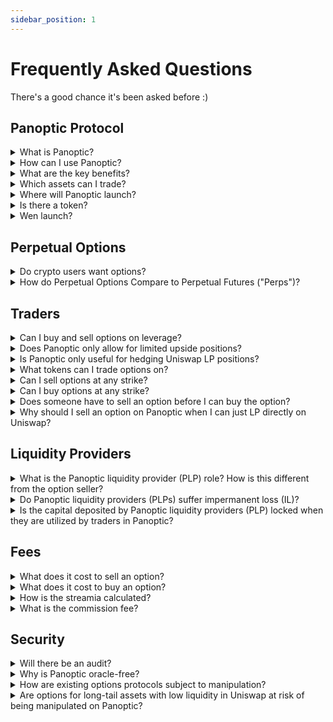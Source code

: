 ```yaml
---
sidebar_position: 1
---
```


# Frequently Asked Questions
There's a good chance it's been asked before :)

## Panoptic Protocol

<details>
<summary>What is Panoptic?</summary>
The Panoptic protocol enables the minting, trading, and market-making of perpetual put and call options. All smart contracts are available 24/7 and users can interact with the Panoptic protocol without the need for intermediaries like banks, brokerage firms, clearinghouses, market makers, or centralized exchanges. 
</details>

<details>
<summary>How can I use Panoptic?</summary>
You can access Panoptic by connecting your wallet to the Panoptic App, which will be deployed on app.panoptic.xyz (COMING SOON...)
</details>

<details>
<summary>What are the key benefits?</summary>
Options in Panoptic differ slightly from conventional options. Instead of using a clearinghouse to settle options contracts, the Panoptic protocol uses Liquidity Provider (LP) positions in Uniswap v3 as a fundamental building block for trading long and short options.
<br /><br />
Panoptic allows users to access new and improved features when options trading:<br />
1) Panoptic options never expire and are perpetual.<br />
2) Anybody can deploy an options market on any asset in a permissionless manner.<br />
3) Panoptic enables anyone to lend their capital to options traders as a liquidity provider.<br />
4) Pricing is path-dependent and does not involve counterparties (such as market makers).
</details>

<details>
<summary>Which assets can I trade?</summary>
Panoptic works on any ERC20 token. Panoptic users can create an options market on any token pair that exists on Uniswap V3.
</details>

<details>
<summary>Where will Panoptic launch?</summary>
Panoptic will launch on Ethereum mainnet and all EVM-compatible layer 2's where the Uniswap v3 smart contracts have been deployed.
</details>

<details>
<summary>Is there a token?</summary>
No. Panoptic does not have a token at this time. 
</details>

<details>
<summary>Wen launch?</summary>
Testnet is scheduled for September 2023. Mainnet is scheduled for Q4 2023. See our <a href="https://panoptic.xyz/blog/panoptic-defi-options-protocol-roadmap">roadmap</a>.
</details>

## Perpetual Options
<details>
<summary>Do crypto users want options?</summary>
Options are extremely popular in traditional finance (TradFi), so much that <a href="https://qz.com/2092197/options-trading-is-poised-to-overtake-the-stock-market">options actually overshadow stocks</a> in terms of volume.
<br /><br />
Crypto users, like investors in any other asset class, also express interest in options for a variety of reasons. These financial instruments allow for income generation, risk management, hedging, and speculation in <a href="https://twitter.com/Panoptic_xyz/status/1661114864386068480?s=20">more strategic and flexible</a> ways. However, their desire to use options is contingent upon a robust, transparent, and easy-to-use platform.
<br /><br />
Panoptic makes options easy for all users by providing a seamless, draggable interface for trading options. Panoptic solves the problem of illiquid, oracle-dependent, restrictive options in DeFi by reimagining options to work on-chain: options have no expiry and require no oracles, intermediaries, counterparties, or order books. The result is a permissionless, governance-minimized protocol with no liquidity fragmentation.
</details>

<details>
<summary>How do Perpetual Options Compare to Perpetual Futures ("Perps")?</summary>
Perpetual options and perpetual futures are non-expiring financial instruments. Panoptic's perpetual options provides option-like payoffs that are priced through <a href="https://docs.panoptic.xyz/docs/panoptic-protocol/premium">streamia</a> (streaming premia), while perpetual futures offer long/short payoffs that are priced via a <a href="https://docs.panoptic.xyz/docs/trading/perpetual-options#how-do-perpetual-options-compare-to-perpetual-futures-perps">funding rate</a>.
<br /><br />
While perpetual futures often offer more leverage, perpetual options offer more <a href="https://twitter.com/Panoptic_xyz/status/1661114864386068480?s=20">flexibility</a> including:<br />
1) No liquidation risk from single-wick fluctuations<br />
2) Capped losses<br />
3) Market-neutrality<br />
4) Volatility bets<br />
5) Custom probability of profit and profit potential<br />
6) Dynamic delta and gamma
</details>

## Traders

<details>
<summary>Can I buy and sell options on leverage?</summary>
Yes. Traders can buy options with up to 10x leverage and sell options with up to 5x leverage under normal market conditions. Please note that <a href="https://docs.panoptic.xyz/docs/panoptic-protocol/buying-power">collateral requirements</a> are dynamic and change in response to pool utilization.
</details>

<details>
<summary>Does Panoptic only allow for limited upside positions?</summary>
No. You can create limited upside, unlimited upside, limited downside, and unlimited downside positions by <a href="https://twitter.com/Panoptic_xyz/status/1628530117118169088?s=20">combining put and call options</a> on Panoptic.
</details>

<details>
<summary>Is Panoptic only useful for hedging Uniswap LP positions?</summary>
No. While Panoptic allows you to hedge against Uniswap LP positions by shorting them, it also allows you to create puts, calls, straddles, jade lizards, zebra spreads, and <a href="https://twitter.com/Panoptic_xyz/status/1628530117118169088?s=20">many other custom option payoffs</a>!
</details>

<details>
<summary>What tokens can I trade options on?</summary>
Any ERC20 tokens. The Panoptic protocol enables permissionless options trading for longtail assets just as Uniswap allows for permissionless spot trading for longtail assets.
</details>

<details>
<summary>Can I sell options at any strike?</summary>
Yes.
</details>

<details>
<summary>Can I buy options at any strike?</summary>
Yes, as long as there is enough seller liquidity at that strike.
</details>

<details>
<summary>Does someone have to sell an option before I can buy the option?</summary>
Yes.
</details>

<details>
<summary>Why should I sell an option on Panoptic when I can just LP directly on Uniswap?</summary>
Selling an option on Panoptic has the same before-fees payoff as LPing on Uniswap. However, selling an option on Panoptic earns a premium (paid by the option buyer) that is strictly greater than the swap fees earned by an LP position due to the <a href="https://docs.panoptic.xyz/docs/panoptic-protocol/premium#net-gross-and-owed-fees-with-spread">liquidity spread</a>.
</details>

## Liquidity Providers

<details>
<summary>What is the Panoptic liquidity provider (PLP) role? How is this different from the option seller?</summary>
The Panoptic liquidity provider (PLP) passively provides fungible liquidity to the Panoptic pool and receives commission fees in return. This differs from the liquidity provider (LP) who deploys liquidity in a Uniswap V3 pool and receives swap fees in return. The option seller borrows liquidity from the PLP to deploy in a Uniswap V3 pool as an LP. This act of moving liquidity from the Panoptic pool to the Uniswap pool constitutes selling an option.   
<br /><br />
Example A: Alice is a PLP for the ETH-USDC pool on Panoptic. She can deposit ETH, USDC, or both ETH & USDC into the pool. She receives a share of commission fees in return.  
<br /><br />
Example B: Bob is an option seller for ETH-USDC options. After depositing some collateral to the ETH-USDC pool on Panoptic (making him a PLP), he borrows a larger amount of ETH & USDC. The Panoptic protocol deploys his borrowed ETH & USDC into the ETH-USDC pool on Uniswap (making him an LP). His LP position on Uniswap has the same payoffs as a short option (making him an option seller).
</details>

<details>
<summary>Do Panoptic liquidity providers (PLPs) suffer impermanent loss (IL)?</summary>
No, Panoptic liquidity providers (PLPs) do not suffer IL from Uniswap LP positions. PLPs earn commission fees, and take on protocol risk (e.g. if the Panoptic pool accrues bad debt from <a href="https://docs.panoptic.xyz/docs/panoptic-protocol/margin">failing to liquidate</a> on time, then PLPs can lose capital). However, protocol risk is minimized through a tried-and-true <a href="https://docs.panoptic.xyz/docs/panoptic-protocol/liquidations#liquidation-bonus">decentralized liquidation network</a> just as Aave, Compound, and dYdX use to prevent protocol insolvency.
</details>

<details>
<summary>Is the capital deposited by Panoptic liquidity providers (PLP) locked when they are utilized by traders in Panoptic?</summary>
Yes, the capital of Panoptic Liquidity Providers (PLPs) can be locked under certain conditions. PLPs play a more passive role in which they deposit their tokens and earn yield from commissions. However, if 100% of PLP capital has been utilized by options sellers, then PLPs may have to wait to withdraw their capital. This is similar to what happens in lending protocols when they reach 100% utilization and withdrawals are temporarily locked. Note that options buyers in Panoptic actually reduce pool utilization by returning liquidity to the Panoptic pool, freeing up capital that PLPs can withdraw.
</details>

## Fees

<details>
<summary>What does it cost to sell an option?</summary>
Selling an option costs a commission fee and gas fee. The commission fee is 0.2% to 0.6% of the notional value of the option position, depending on the <a href="https://docs.panoptic.xyz/docs/panoptic-protocol/commission#commission-rate-and-pool-utilization">pool utilization</a> at the time of sell. There is no commission fee to close the position.
</details>

<details>
<summary>What does it cost to buy an option?</summary>
Buying an option costs a commission fee, streamia (streaming premia), and gas fee. The commission fee is 0.2% to 0.6% of the notional value of the option position, depending on the <a href="https://docs.panoptic.xyz/docs/panoptic-protocol/commission#commission-rate-and-pool-utilization">pool utilization</a> at the time of purchase. The streamia starts at 0, and accumulates while the underlying price remains in range. There is no commission fee to close the position.
</details>

<details>
<summary>How is the streamia calculated?</summary>
The streamia (streaming premia) is equal to the amount of swap fees the borrowed LP position would have earned in the Uniswap pool, multiplied by a spread multiplier.  
<br /><br />
Example: Alice sells an out-of-the-money (OTM) ETH-USDC put Panoption, with strike = 1000 and width = ±10%. Bob buys the OTM put Panoption from Alice for 0 upfront premium. If the ETH-USDC price moves between 909 and 1100, the option is “in range” and would have earned swap fees from the Uniswap pool. If the ETH-USDC price is above 1100 or below 909, the option is “out of range” and would not have earned any swap fees. Bob owes the total amount of accumulated swap fees to Alice as premium.
</details>

<details>
<summary>What is the commission fee?</summary>
This is the fee to mint an option. When an option seller or buyer opens their position, they pay a commission fee on the notional value of the position. The commission is paid to the PLPs. The commission fee percentage varies between 0.2% - 0.6% based on <a href="https://docs.panoptic.xyz/docs/panoptic-protocol/commission#commission-rate-and-pool-utilization">pool utilization</a>.
</details>

## Security
<details>
<summary>Will there be an audit?</summary>
Yes. Panoptic's smart contracts were audited by <a href="https://panoptic.xyz/blog/abdk-audit-completion">ABDK</a> and is currently undergoing an audit with <a href="https://panoptic.xyz/blog/openzeppelin-audits-panoptic-defi-options-protocol">OpenZeppelin</a>. There are multiple other audits scheduled to ensure the holistic, end-to-end security of Panoptic. This includes a smart contract audit by Code4rena, economic audits by <a href="https://panoptic.xyz/blog/panoptic-three-sigma-partnership">Three Sigma</a> and <a href="https://panoptic.xyz/blog/simtopia-partnership-panoptic-defi-options">Simtopia</a>, and more to come. See our <a href="https://panoptic.xyz/blog/panoptic-defi-options-protocol-roadmap">roadmap</a>.
</details>

<details>
<summary>Why is Panoptic oracle-free?</summary>
Panoptic is designed to minimize the risk of single-point failures and broaden market opportunities. This approach enables the creation of options markets for any asset immediately upon launch, eliminating the need to wait for oracle support to list specific assets.
</details>

<details>
<summary>How are existing options protocols subject to manipulation?</summary>
Options protocols that depend on positions expiring at a certain block are susceptible to manipulation. Bad actors can manipulate the price on that specific block, altering the status of an option from in-the-money (ITM) to out-of-the-money (OTM), or the reverse. In contrast, Panoptic's perpetual options model significantly reduces this vulnerability.
<br /><br />
Furthermore, DeFi options vaults with publicly scheduled auctions may face the risk of <a href="https://www.coindesk.com/markets/2022/04/19/crypto-options-traders-adopt-new-strategies-to-profit-from-defi-volatility-gyrations/">front-running</a>, a strategy where traders anticipate and exploit market movements created by the auctions. The result leads to unfavorable pricing for auction participants. 
</details>

<details>
<summary>Are options for long-tail assets with low liquidity in Uniswap at risk of being manipulated on Panoptic?</summary>
Every Panoptic pool relies on its Uniswap counterpart for key metrics such as pricing, moneyness, liquidations, and forced exercises. The downside is that if the Uniswap pool is illiquid, it may be easier to manipulate. Such manipulation could result in rapid streamia accumulation and premature liquidation for buyers, heightened liquidation risk for sellers, and forced exercises for ITM buyers temporarily pushed OTM.
<br /><br />
However, price manipulation in Uniswap is costly due to fees paid to Uniswap LPs, which also serve as compensation for Panoptic options sellers. Panoptic further discourages manipulation by implementing Time-Weighted Average Price (TWAP) requirements, meaning manipulators must hold the price for several minutes, not just a single block. Additionally, Panoptic's gradual liquidation of long positions further deters manipulation due to the associated costs.
</details>